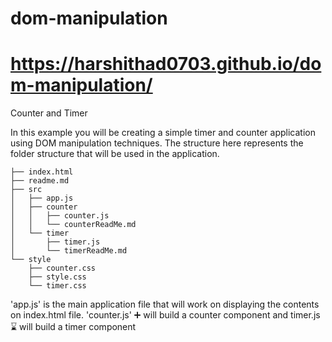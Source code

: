 # dom-manipulation

# https://harshithad0703.github.io/dom-manipulation/

Counter and Timer

In this example you will be creating a simple timer and counter application using DOM manipulation techniques.
The structure here represents the folder structure that will be used in the application.

```
├── index.html
├── readme.md
├── src
│   ├── app.js
│   ├── counter
│   │   ├── counter.js
│   │   └── counterReadMe.md
│   └── timer
│       ├── timer.js
│       └── timerReadMe.md
└── style
    ├── counter.css
    ├── style.css
    └── timer.css
```

'app.js' is the main application file that will work on displaying the contents on index.html file.
'counter.js' :heavy_plus_sign: will build a counter component and timer.js :hourglass: will build a timer component
